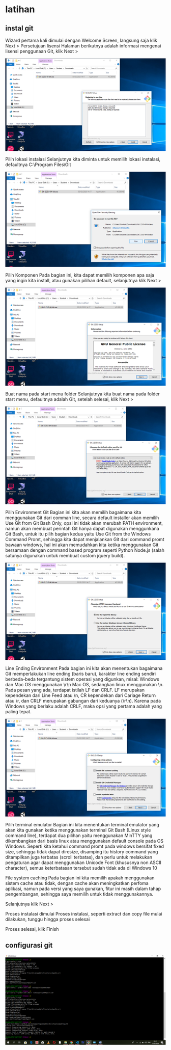 # latihan

## instal git

Wizard pertama kali dimulai dengan Welcome Screen, langsung saja klik Next >
Persetujuan lisensi
Halaman berikutnya adalah informasi mengenai lisensi penggunaan Git, klik Next >

![instal1](instal1.png)

Pilih lokasi instalasi
Selanjutnya kita diminta untuk memilih lokasi instalasi, defaultnya C:\Program Files\Git

![instal2](instal2.png)

Pilih Komponen
Pada bagian ini, kita dapat memilih komponen apa saja yang ingin kita install, atau gunakan pilihan default, selanjutnya klik Next >

![instal3](instal3.png)

Buat nama pada start menu folder
Selanjutnya kita buat nama pada folder start menu, defaultnya adalah Git, setelah selesai, klik Next >

![instal4](instal4.png)

Pilih Environment Git
Bagian ini kita akan memilih bagaimana kita menggunakan Git dari comman line, secara default installer akan memilih Use Git from Git Bash Only, opsi ini tidak akan merubah PATH environment, namun akan membuat perintah Git hanya dapat digunakan menggunkana Git Bash, untuk itu pilih bagian kedua yaitu Use Git from the Windows Command Promt, sehingga kita dapat menjalankan Git dari command promt bawaan windows, hal ini akan memudahkan kita ketika menggunakan Git bersamaan dengan command based program seperti Python Node.js (salah satunya digunakan untuk membuat custom jquery build).

![instal5](instal5.png)

Line Ending Environment
Pada bagian ini kita akan menentukan bagaimana Git memperlakukan line ending (baris baru), karakter line ending sendiri berbeda-beda tergantung sistem operasi yang digunkan, misal: Windows dan Mac OS menggunakan \r\n Mac OS, sedangkan linux menggunakan \n.
Pada pesan yang ada, terdapat istilah LF dan CRLF. LF merupakan kependekan dari Line Feed atau \n, CR kependekan dari Cariage Return atau \r, dan CRLF merupakan gabungan dari keduanya (\r\n). Karena pada Windows yang berlaku adalah CRLF, maka opsi yang pertama adalah yang paling tepat.


![instal6](instal6.png)

Pilih terminal emulator
Bagian ini kita menentukan terminal emulator yang akan kita gunakan ketika  menggunakan terminal Git Bash (Linux style command line), terdapat dua pilihan yaitu menggunakan MinTTY yang dikembangkan dari basis linux atau menggunakan default console pada OS Windows.
Seperti kita ketahui command promt pada windows bersifat fixed size, sehingga tidak dapat diresize, disamping itu history command yang ditampilkan juga terbatas (scroll terbatas), dan perlu untuk melakukan pengaturan agar dapat menggunakan Unicode Font (khususnya non ASCII character), semua keterbatasan tersebut sudah tidak ada di Windows 10

 
File system caching
Pada bagian ini kita memilih apakah menggunakan sistem cache atau tidak, dengan cache akan meningkatkan perfoma aplikasi, namun pada versi yang saya gunakan, fitur ini masih dalam tahap pengembangan, sehingga saya memilih untuk tidak menggunakannya.


Selanjutnya klik Next >


Proses instalasi dimulai
Proses instalasi, seperti extract dan copy file mulai dilakukan, tunggu hingga proses selesai


Proses selesai, klik Finish


## configurasi git
![config](config.png)
